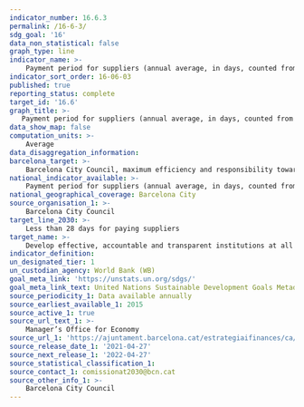 ```yaml
---
indicator_number: 16.6.3
permalink: /16-6-3/
sdg_goal: '16'
data_non_statistical: false
graph_type: line
indicator_name: >-
    Payment period for suppliers (annual average, in days, counted from receipt of invoice)
indicator_sort_order: 16-06-03
published: true
reporting_status: complete
target_id: '16.6'
graph_title: >-
   Payment period for suppliers (annual average, in days, counted from receipt of invoice)
data_show_map: false
computation_units: >-
    Average
data_disaggregation_information:
barcelona_target: >-
    Barcelona City Council, maximum efficiency and responsibility towards the general public 
national_indicator_available: >-
    Payment period for suppliers (annual average, in days, counted from receipt of invoice)
national_geographical_coverage: Barcelona City
source_organisation_1: >-
    Barcelona City Council
target_line_2030: >-
    Less than 28 days for paying suppliers 
target_name: >-
    Develop effective, accountable and transparent institutions at all levels
indicator_definition:
un_designated_tier: 1
un_custodian_agency: World Bank (WB)
goal_meta_link: 'https://unstats.un.org/sdgs/'
goal_meta_link_text: United Nations Sustainable Development Goals Metadata (pdf 894kB)
source_periodicity_1: Data available annually
source_earliest_available_1: 2015
source_active_1: true
source_url_text_1: >-
    Manager’s Office for Economy
source_url_1: 'https://ajuntament.barcelona.cat/estrategiaifinances/ca/informaci%C3%B3-sobre-pagament-empreses-prove%C3%AFdores'
source_release_date_1: '2021-04-27'
source_next_release_1: '2022-04-27'
source_statistical_classification_1: 
source_contact_1: comissionat2030@bcn.cat
source_other_info_1: >-
    Barcelona City Council
---
```

